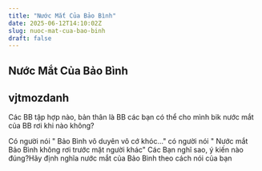 ```yaml
---
title: "Nước Mắt Của Bảo Bình"
date: 2025-06-12T14:10:02Z
slug: nuoc-mat-cua-bao-binh
draft: false
---
```


## Nước Mắt Của Bảo Bình

## vjtmozdanh

Các BB tập hợp nào, bản thân là BB các bạn có thể cho mình bik nước mắt của BB rơi khi nào không?
 
Có người nói " Bảo Bình vô duyên vô cớ khóc..." có người nói " Nước mắt Bảo Bình không rơi trước mặt người khác" Các Bạn nghĩ sao, ý kiến nào đúng?Hãy định nghĩa nước mắt của Bảo Bình theo cách nói của bạn